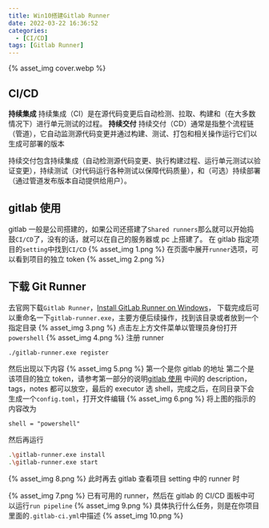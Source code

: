 ```yaml
---
title: Win10搭建Gitlab Runner
date: 2022-03-22 16:36:52
categories:
  - [CI/CD]
tags: [Gitlab Runner]
---
```

 {% asset_img cover.webp %}

## CI/CD

**持续集成**
持续集成（CI）是在源代码变更后自动检测、拉取、构建和（在大多数情况下）进行单元测试的过程。
**持续交付**
持续交付（CD）通常是指整个流程链（管道），它自动监测源代码变更并通过构建、测试、打包和相关操作运行它们以生成可部署的版本

持续交付包含持续集成（自动检测源代码变更、执行构建过程、运行单元测试以验证变更），持续测试（对代码运行各种测试以保障代码质量），和（可选）持续部署（通过管道发布版本自动提供给用户）。


## gitlab 使用

gitlab 一般是公司搭建的，如果公司还搭建了`Shared runners`那么就可以开始捣鼓`CI/CD`了，没有的话，就可以在自己的服务器或 pc 上搭建了。
在 gitlab 指定项目的`setting`中找到`CI/CD`
 {% asset_img 1.png %}
在页面中展开`runner`选项，可以看到项目的独立 token
 {% asset_img 2.png %}

<!-- more -->   

## 下载 Git Runner


去官网下载`Gitlab Runner`，[Install GitLab Runner on Windows](https://docs.gitlab.com/runner/install/windows.html)，
下载完成后可以重命名一下`gitlab-runner.exe`，主要方便后续操作，找到该目录或者放到一个指定目录
 {% asset_img 3.png %}
点击左上方文件菜单以管理员身份打开`powershell`
 {% asset_img 4.png %}
注册 runner

```Bash
./gitlab-runner.exe register
```

然后出现以下内容
 {% asset_img 5.png %}
第一个是你 gitlab 的地址
第二个是该项目的独立 token，请参考第一部分的说明[gitlab 使用](./#gitlab-使用)
中间的 description，tags，notes 都可以放空，最后的 executor 选 shell，完成之后，在同目录下会生成一个`config.toml`，打开文件编辑
 {% asset_img 6.png %}
将上图的指示的内容改为

```text
shell = "powershell"
```

然后再运行

```Bash
.\gitlab-runner.exe install
.\gitlab-runner.exe start
```

 {% asset_img 8.png %}
此时再去 gitlab 查看项目 setting 中的 runner 时

 {% asset_img 7.png %}
已有可用的 runner，然后在 gitlab 的 CI/CD 面板中可以运行`run pipeline`
 {% asset_img 9.png %}
具体执行什么任务，则是在你项目里面的`.gitlab-ci.yml`中描述
 {% asset_img 10.png %}
